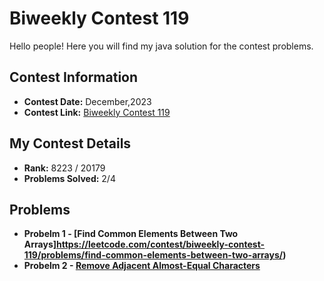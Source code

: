 # Biweekly Contest 119
Hello people! Here you will find my java solution for the contest problems.

## Contest Information

- **Contest Date:** December,2023
- **Contest Link:** [Biweekly Contest 119](https://leetcode.com/contest/biweekly-contest-119/)

## My Contest Details

- **Rank:** 8223 / 20179
- **Problems Solved:** 2/4

## Problems


- **Probelm 1 - [Find Common Elements Between Two Arrays]https://leetcode.com/contest/biweekly-contest-119/problems/find-common-elements-between-two-arrays/)**
- **Probelm 2 - [Remove Adjacent Almost-Equal Characters](https://leetcode.com/contest/biweekly-contest-119/problems/remove-adjacent-almost-equal-characters/)**
